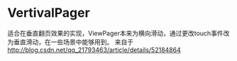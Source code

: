 # VertivalPager

适合在垂直翻页效果的实现，ViewPager本来为横向滑动，通过更改touch事件改为垂直滑动，在一些场景中能够用到。
来自于
http://blog.csdn.net/qq_21793463/article/details/52184864
